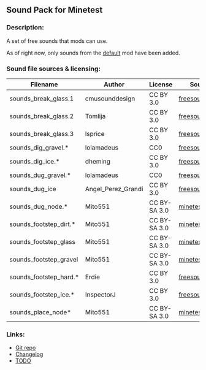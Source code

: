 ## Sound Pack for Minetest

### Description:

A set of free sounds that mods can use.

As of right now, only sounds from the [default][] mod have been added.

### Sound file sources & licensing:

| Filename               | Author             | License      | Source                     |
| ---------------------- | ------------------ | ------------ | -------------------------- |
| sounds_break_glass.1   | cmusounddesign     | CC BY 3.0    | [freesound.org][fs.71947]  |
| sounds_break_glass.2   | Tomlija            | CC BY 3.0    | [freesound.org][fs.97669]  |
| sounds_break_glass.3   | lsprice            | CC BY 3.0    | [freesound.org][fs.88808]  |
| sounds_dig_gravel.*    | lolamadeus         | CC0          | [freesound.org][fs.179341] |
| sounds_dig_ice.*       | dheming            | CC BY 3.0    | [freesound.org][fs.268023] |
| sounds_dug_gravel.*    | lolamadeus         | CC0          | [freesound.org][fs.179341] |
| sounds_dug_ice         | Angel_Perez_Grandi | CC BY 3.0    | [freesound.org][fs.49190]  |
| sounds_dug_node.*      | Mito551            | CC BY-SA 3.0 | [minetest_game][default]   |
| sounds_footstep_dirt.* | Mito551            | CC BY-SA 3.0 | [minetest_game][default]   |
| sounds_footstep_glass  | Mito551            | CC BY-SA 3.0 | [minetest_game][default]   |
| sounds_footstep_gravel | Mito551            | CC BY-SA 3.0 | [minetest_game][default]   |
| sounds_footstep_hard.* | Erdie              | CC BY 3.0    | [freesound.org][fs.41579]  |
| sounds_footstep_ice.*  | InspectorJ         | CC BY 3.0    | [freesound.org][fs.416967] |
| sounds_place_node*     | Mito551            | CC BY-SA 3.0 | [minetest_game][default]   |

### Links:

- [Git repo](https://github.com/AntumMT/mod-sounds)
- [Changelog](changelog.txt)
- [TODO](TODO.txt)


[default]: https://github.com/minetest/minetest_game/tree/master/mods/default
[fs.41579]: https://freesound.org/people/Erdie/sounds/41579
[fs.49190]: https://freesound.org/people/Angel_Perez_Grandi/sounds/49190
[fs.71947]: https://freesound.org/people/cmusounddesign/sounds/71947
[fs.88808]: https://www.freesound.org/people/lsprice/sounds/88808
[fs.97669]: https://www.freesound.org/people/Tomlija/sounds/97669
[fs.179341]: https://freesound.org/people/lolamadeus/sounds/179341
[fs.268023]: https://freesound.org/people/dheming/sounds/268023
[fs.416967]: https://freesound.org/people/InspectorJ/sounds/416967
